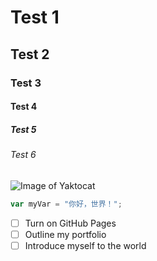 # Test 1
## Test 2
### Test 3
#### Test 4
##### Test 5
###### Test 6
![Image of Yaktocat](https://octodex.github.com/images/yaktocat.png)
``` javascript
var myVar = "你好，世界！";
```
- [ ] Turn on GitHub Pages
- [ ] Outline my portfolio
- [ ] Introduce myself to the world
